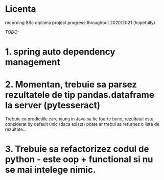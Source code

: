 # Licenta
recording BSc diploma project progress throughout 2020/2021 (hopefully)

*TODO:*

# 1. spring auto dependency management

# 2. Momentan, trebuie sa parsez rezultatele de tip pandas.dataframe la server (pytesseract)
Trebuie ca predictiile care ajung in Java sa fie foarte bune, rezultatul este considerat by default unic (daca exista)
poate ar trebui sa returnez o lista de rezultate...

# 3. Trebuie sa refactorizez codul de python - este oop + functional si nu se mai intelege nimic.